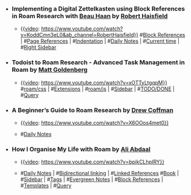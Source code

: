 - ### Implementing a Digital Zettelkasten using Block References in Roam Research with [Beau Haan](<Beau Haan.md>) by [Robert Haisfield](<Robert Haisfield.md>)
    - {{[video](<video.md>): https://www.youtube.com/watch?v=KoddCmn3eL0&ab_channel=RobertHaisfield}}
#[Block References](<Block References.md>) | #[Page References](<Page References.md>) | #[Indentation](<Indentation.md>) | #[Daily Notes](<Daily Notes.md>) | #[Current time](<Current time.md>) | #[Right Sidebar](<Right Sidebar.md>)
- ### Todoist to Roam Research - Advanced Task Management in Roam by [Matt Goldenberg](<Matt Goldenberg.md>)
    - {{[video](<video.md>): https://www.youtube.com/watch?v=xOTTyLtgqpM}}
#[roam/css](<roam/css.md>) | #[Extensions](<Extensions.md>) | #[roam/js](<roam/js.md>) | #[Sidebar](<Sidebar.md>) | #[TODO/DONE](<TODO/DONE.md>) | #[Query](<Query.md>)
- ### A Beginner’s Guide to Roam Research by [Drew Coffman](<Drew Coffman.md>)
    - {{[video](<video.md>): https://www.youtube.com/watch?v=X6OOos4met0}}

    - #[Daily Notes](<Daily Notes.md>) 
- ### How I Organise My Life with Roam by [Ali Abdaal](<Ali Abdaal.md>) 
    - {{[video](<video.md>): https://www.youtube.com/watch?v=bpikCLhpIRY}}

    - #[Daily Notes](<Daily Notes.md>) | #[Bidirectional linking](<Bidirectional linking.md>) | #[Linked References](<Linked References.md>) #[Book](<Book.md>) | #[Sidebar](<Sidebar.md>) | #[Tags](<Tags.md>) | #[Evergreen Notes](<Evergreen Notes.md>) | #[Block References](<Block References.md>) | #[Templates](<Templates.md>) | #[Query](<Query.md>)
